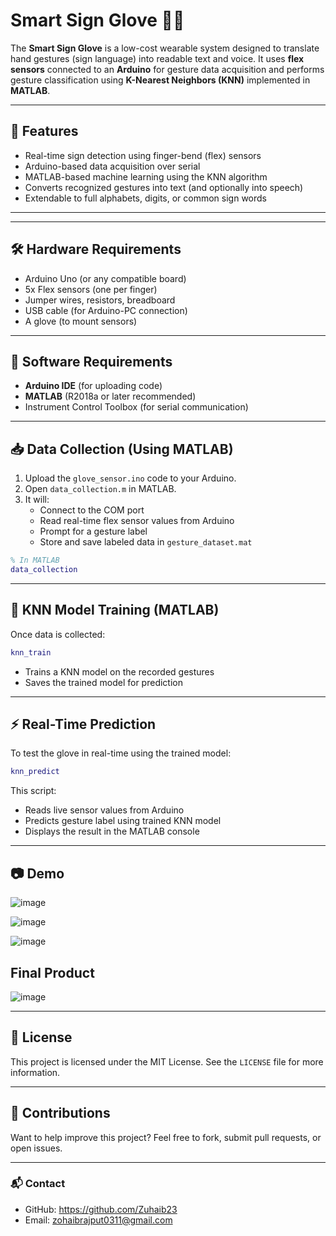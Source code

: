 
# Smart Sign Glove 🤖🧤

The **Smart Sign Glove** is a low-cost wearable system designed to translate hand gestures (sign language) into readable text and voice. It uses **flex sensors** connected to an **Arduino** for gesture data acquisition and performs gesture classification using **K-Nearest Neighbors (KNN)** implemented in **MATLAB**.

---

## 🔧 Features

- Real-time sign detection using finger-bend (flex) sensors
- Arduino-based data acquisition over serial
- MATLAB-based machine learning using the KNN algorithm
- Converts recognized gestures into text (and optionally into speech)
- Extendable to full alphabets, digits, or common sign words

---



---

## 🛠 Hardware Requirements

- Arduino Uno (or any compatible board)
- 5x Flex sensors (one per finger)
- Jumper wires, resistors, breadboard
- USB cable (for Arduino-PC connection)
- A glove (to mount sensors)

---

## 📡 Software Requirements

- **Arduino IDE** (for uploading code)
- **MATLAB** (R2018a or later recommended)
- Instrument Control Toolbox (for serial communication)

---

## 📥 Data Collection (Using MATLAB)

1. Upload the `glove_sensor.ino` code to your Arduino.
2. Open `data_collection.m` in MATLAB.
3. It will:
   - Connect to the COM port
   - Read real-time flex sensor values from Arduino
   - Prompt for a gesture label
   - Store and save labeled data in `gesture_dataset.mat`

```matlab
% In MATLAB
data_collection
````

---

## 🧠 KNN Model Training (MATLAB)

Once data is collected:

```matlab
knn_train
```

* Trains a KNN model on the recorded gestures
* Saves the trained model for prediction

---

## ⚡ Real-Time Prediction

To test the glove in real-time using the trained model:

```matlab
knn_predict
```

This script:

* Reads live sensor values from Arduino
* Predicts gesture label using trained KNN model
* Displays the result in the MATLAB console

---

## 📷 Demo 

![image](https://github.com/user-attachments/assets/bf947644-3764-4455-88d7-81026f61c110)

![image](https://github.com/user-attachments/assets/308e0e32-0168-44f0-a26f-0a54f6f7d5c7)

![image](https://github.com/user-attachments/assets/ea55bdd6-37ce-466c-93d6-470bafe4b6db)


## Final Product
![image](https://github.com/user-attachments/assets/71c9890e-6e51-4b81-84a7-b7326e96a7b9)




---

## 📄 License

This project is licensed under the MIT License. See the `LICENSE` file for more information.

---

## 🙌 Contributions

Want to help improve this project? Feel free to fork, submit pull requests, or open issues.

---

### 📬 Contact

* GitHub: https://github.com/Zuhaib23
* Email: zohaibrajput0311@gmail.com

```


